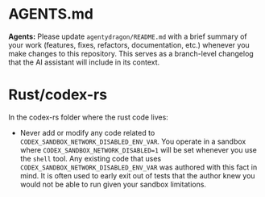 # AGENTS.md

**Agents:** Please update `agentydragon/README.md` with a brief summary of your work
(features, fixes, refactors, documentation, etc.) whenever you make changes to this repository.
This serves as a branch-level changelog that the AI assistant will include in its context.

# Rust/codex-rs

In the codex-rs folder where the rust code lives:

- Never add or modify any code related to `CODEX_SANDBOX_NETWORK_DISABLED_ENV_VAR`. You operate in a sandbox where `CODEX_SANDBOX_NETWORK_DISABLED=1` will be set whenever you use the `shell` tool. Any existing code that uses `CODEX_SANDBOX_NETWORK_DISABLED_ENV_VAR` was authored with this fact in mind. It is often used to early exit out of tests that the author knew you would not be able to run given your sandbox limitations.
